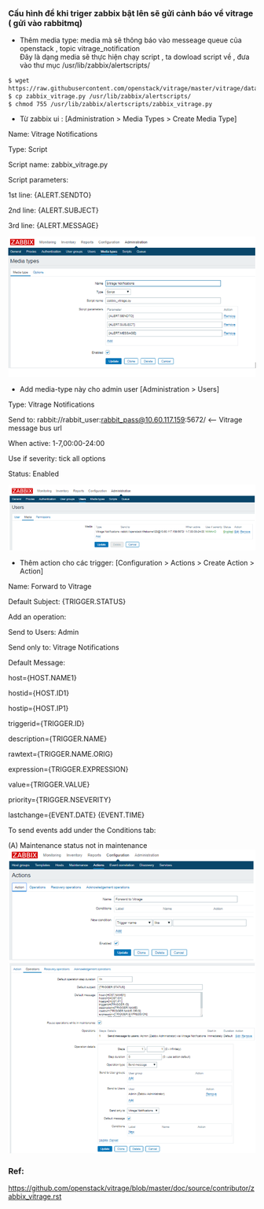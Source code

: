 ### Cấu hình để khi triger zabbix bật lên sẽ gửi cảnh báo về vitrage ( gửi vào rabbitmq)
- Thêm media type: media mà sẽ thông báo vào messeage queue của openstack , topic vitrage_notification <br/>
Đây là dạng media sẽ thực hiện chạy script , ta dowload script về , đưa vào thư mục /usr/lib/zabbix/alertscripts/

```
$ wget https://raw.githubusercontent.com/openstack/vitrage/master/vitrage/datasources/zabbix/auxiliary/zabbix_vitrage.py
$ cp zabbix_vitrage.py /usr/lib/zabbix/alertscripts/
$ chmod 755 /usr/lib/zabbix/alertscripts/zabbix_vitrage.py
```

- Từ zabbix ui : [Administration > Media Types > Create Media Type]

Name: Vitrage Notifications

Type: Script

Script name: zabbix_vitrage.py

Script parameters:

1st line: {ALERT.SENDTO}

2nd line: {ALERT.SUBJECT}

3rd line: {ALERT.MESSAGE}

![a](../image/mediatype1.PNG)

- Add media-type này cho admin user [Administration > Users]

Type: Vitrage Notifications

Send to: rabbit://rabbit_user:rabbit_pass@10.60.117.159:5672/ <— Vitrage message bus url

When active: 1-7,00:00-24:00

Use if severity: tick all options

Status: Enabled


![a](../image/mediatype2.PNG)
- Thêm action cho các trigger: [Configuration > Actions > Create Action > Action]

Name: Forward to Vitrage

Default Subject: {TRIGGER.STATUS}

Add an operation:

Send to Users: Admin

Send only to: Vitrage Notifications

Default Message:

host={HOST.NAME1}

hostid={HOST.ID1}

hostip={HOST.IP1}

triggerid={TRIGGER.ID}

description={TRIGGER.NAME}

rawtext={TRIGGER.NAME.ORIG}

expression={TRIGGER.EXPRESSION}

value={TRIGGER.VALUE}

priority={TRIGGER.NSEVERITY}

lastchange={EVENT.DATE} {EVENT.TIME}

To send events add under the Conditions tab:

(A) Maintenance status not in maintenance
![a](../image/action1.PNG)
![a](../image/action2.PNG)

### Ref:
https://github.com/openstack/vitrage/blob/master/doc/source/contributor/zabbix_vitrage.rst

